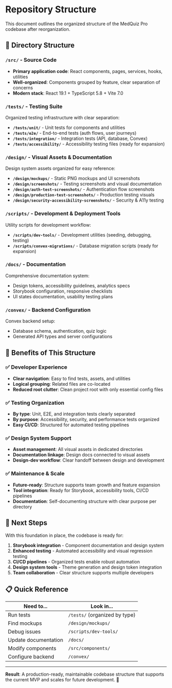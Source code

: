 # Repository Structure

This document outlines the organized structure of the MedQuiz Pro codebase after reorganization.

## 📁 Directory Structure

### `/src/` - Source Code
- **Primary application code**: React components, pages, services, hooks, utilities
- **Well-organized**: Components grouped by feature, clear separation of concerns
- **Modern stack**: React 19.1 + TypeScript 5.8 + Vite 7.0

### `/tests/` - Testing Suite
Organized testing infrastructure with clear separation:

- **`/tests/unit/`** - Unit tests for components and utilities
- **`/tests/e2e/`** - End-to-end tests (auth flows, user journeys)  
- **`/tests/integration/`** - Integration tests (API, database, Convex)
- **`/tests/accessibility/`** - Accessibility testing files (ready for expansion)

### `/design/` - Visual Assets & Documentation
Design system assets organized for easy reference:

- **`/design/mockups/`** - Static PNG mockups and UI screenshots
- **`/design/screenshots/`** - Testing screenshots and visual documentation
- **`/design/auth-test-screenshots/`** - Authentication flow screenshots
- **`/design/production-test-screenshots/`** - Production testing visuals
- **`/design/security-accessibility-screenshots/`** - Security & A11y testing

### `/scripts/` - Development & Deployment Tools
Utility scripts for development workflow:

- **`/scripts/dev-tools/`** - Development utilities (seeding, debugging, testing)
- **`/scripts/convex-migrations/`** - Database migration scripts (ready for expansion)

### `/docs/` - Documentation
Comprehensive documentation system:
- Design tokens, accessibility guidelines, analytics specs
- Storybook configuration, responsive checklists
- UI states documentation, usability testing plans

### `/convex/` - Backend Configuration
Convex backend setup:
- Database schema, authentication, quiz logic
- Generated API types and server configurations

## 🎯 Benefits of This Structure

### ✅ **Developer Experience**
- **Clear navigation**: Easy to find tests, assets, and utilities
- **Logical grouping**: Related files are co-located
- **Reduced root clutter**: Clean project root with only essential config files

### ✅ **Testing Organization**
- **By type**: Unit, E2E, and integration tests clearly separated
- **By purpose**: Accessibility, security, and performance tests organized
- **Easy CI/CD**: Structured for automated testing pipelines

### ✅ **Design System Support**
- **Asset management**: All visual assets in dedicated directories
- **Documentation linkage**: Design docs connected to visual assets
- **Design-dev workflow**: Clear handoff between design and development

### ✅ **Maintenance & Scale**
- **Future-ready**: Structure supports team growth and feature expansion
- **Tool integration**: Ready for Storybook, accessibility tools, CI/CD pipelines
- **Documentation**: Self-documenting structure with clear purpose per directory

## 🚀 Next Steps

With this foundation in place, the codebase is ready for:

1. **Storybook integration** - Component documentation and design system
2. **Enhanced testing** - Automated accessibility and visual regression testing  
3. **CI/CD pipelines** - Organized tests enable robust automation
4. **Design system tools** - Theme generation and design token integration
5. **Team collaboration** - Clear structure supports multiple developers

## 📋 Quick Reference

| Need to... | Look in... |
|------------|------------|
| Run tests | `/tests/` (organized by type) |
| Find mockups | `/design/mockups/` |
| Debug issues | `/scripts/dev-tools/` |
| Update documentation | `/docs/` |
| Modify components | `/src/components/` |
| Configure backend | `/convex/` |

---

**Result**: A production-ready, maintainable codebase structure that supports the current MVP and scales for future development. 🎉